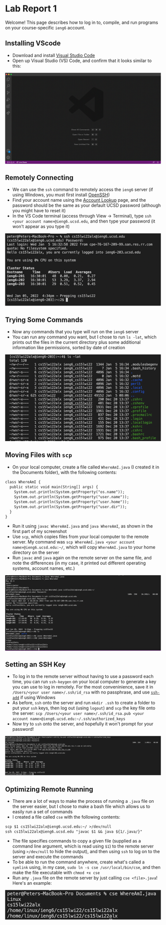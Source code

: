 # Lab Report 1

Welcome! This page describes how to log in to, compile, and run programs on your course-specific `ieng6` account.

## Installing VScode

* Download and install [Visual Studio Code](https://code.visualstudio.com/download)
* Open up Visual Studio (VS) Code, and confirm that it looks similar to this:

![](step1.png)

## Remotely Connecting

* We can use the `ssh` command to remotely access the `ieng6` server (if using Windows, you must first install [OpenSSH](https://docs.microsoft.com/en-us/windows-server/administration/openssh/openssh_install_firstuse))
* Find your account name using the [Account Lookup](https://sdacs.ucsd.edu/~icc/index.php) page, and the password should be the same as your default UCSD password (although you might have to reset it)
* In the VS Code terminal (access through View -> Terminal), type `ssh <your account name>@ieng6.ucsd.edu`, and then type your password (it won't appear as you type it)

![](step2.png)

## Trying Some Commands

* Now any commands that you type will run on the `ieng6` server
* You can run any command you want, but I chose to run `ls -lat`, which prints out the files in the current directory plus some additional information like permissions, sorted by date of creation

![](step3.png)

## Moving Files with `scp`

* On your local computer, create a file called `WhereAmI.java` (I created it in the Documents folder), with the following contents:
```
class WhereAmI {
  public static void main(String[] args) {
    System.out.println(System.getProperty("os.name"));
    System.out.println(System.getProperty("user.name"));
    System.out.println(System.getProperty("user.home"));
    System.out.println(System.getProperty("user.dir"));
  }
}
```
* Run it using `javac WhereAmI.java` and `java WhereAmI`, as shown in the first part of my screenshot
* Use `scp`, which copies files from your local computer to the remote server. My command was `scp WhereAmI.java <your account name>@ieng6.ucsd.edu:~/`, which will copy `WhereAmI.java` to your home directory on the server
* Run `javac` and `java` again on the remote server on the same file, and note the differences (in my case, it printed out different operating systems, account names, etc.)

![](step4.png)

## Setting an SSH Key

* To log in to the remote server without having to use a password each time, you can run `ssh-keygen` on your local computer to generate a key you can use to log in remotely. For the most conveninience, save it in `/Users/<your user name>/.ssh/id_rsa` with no passphrase, and use [`ssh-add`](https://docs.microsoft.com/en-us/windows-server/administration/openssh/openssh_keymanagement#user-key-generation) if using Windows
* As before, `ssh` onto the server and run `mkdir .ssh` to create a folder to put your `ssh` keys, then log out (using `logout`) and `scp` the key file onto the server: 
`scp /Users/<your user name>/.ssh/id_rsa.pub <your account name>@ieng6.ucsd.edu:~/.ssh/authorized_keys`
* Now try to `ssh` onto the server, and hopefully it won't prompt for your password!

![](step5.png)

## Optimizing Remote Running

* There are a lot of ways to make the process of running a `.java` file on the server easier, but I chose to make a bash file which allows us to easily run a set of commands
* I created a file called `cse` with the following contents:
```
scp $1 cs15lwi22alx@ieng6.ucsd.edu:~/ >/dev/null
ssh cs15lwi22alx@ieng6.ucsd.edu "javac $1 && java ${1/.java/}"
```
* The file specifies commands to copy a given file (supplied as a command line argument, which is read using `$1`) to the remote server (using `>/dev/null` to hide the output), and then using `ssh` to log on to the server and execute the commands
* To be able to run the command anywhere, create what's called a `symlink` using, in my case, `sudo ln -s cse /usr/local/bin/cse`, and then make the file executable with `chmod +x cse`
* Run any `.java` file on the remote server by just calling `cse <file>.java`! Here's an example:

![](step6.png)